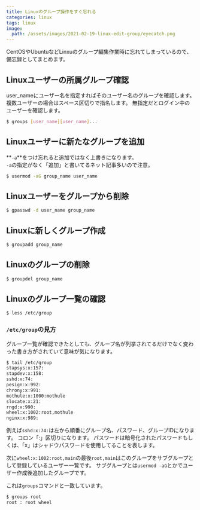 ```yaml
---
title: Linuxのグループ操作をすぐ忘れる
categories: linux
tags: linux
image:
  path: /assets/images/2021-02-19-linux-edit-group/eyecatch.png
---
```

CentOSやUbuntuなどLinxuのグループ編集作業時に忘れてしまっているので、備忘録としてまとめます。

## Linuxユーザーの所属グループ確認
user_nameにユーザー名を指定すればそのユーザー名のグループを確認します。
複数ユーザーの場合はスペース区切りで指名します。
無指定だとログイン中のユーザーを確認します。
```sh
$ groups [user_name][user_name]...
```

## Linuxユーザーに新たなグループを追加
**`-a`**をつけ忘れると追加ではなく上書きになります。  
`-a`の指定がなく「追加」と書いてるネット記事多いので注意。

```sh
$ usermod -aG group_name user_name
```

## Linuxユーザーをグループから削除

```sh
$ gpasswd -d user_name group_name
```

## Linuxに新しくグループ作成

```sh
$ groupadd group_name
```

## Linuxのグループの削除

```sh
$ groupdel group_name
```

## Linuxのグループ一覧の確認

```sh
$ less /etc/group
```

### `/etc/group`の見方
グループ一覧が確認できたとしても、グループ名が列挙されてるだけでなく変わった書き方がされていて意味が気になります。

```sh
$ tail /etc/group
stapsys:x:157:
stapdev:x:158:
sshd:x:74:
pesign:x:992:
chrony:x:991:
mothule:x:1000:mothule
slocate:x:21:
rngd:x:990:
wheel:x:1002:root,mothule
nginx:x:989:
```

例えば`sshd:x:74:`は左から順番にグループ名、パスワード、グループIDになります。
コロン「:」区切りになります。
パスワードは暗号化されたパスワードもしくは、「x」はシャドウパスワードを使用してることを表します。

次に`wheel:x:1002:root,main`の最後`root,main`はこのグループをサブグループとして登録しているユーザー一覧です。
サブグループとは`usermod -aG`とかでユーザー作成後追加したグループです。

これは`groups`コマンドと一致しています。
```sh
$ groups root
root : root wheel
```
